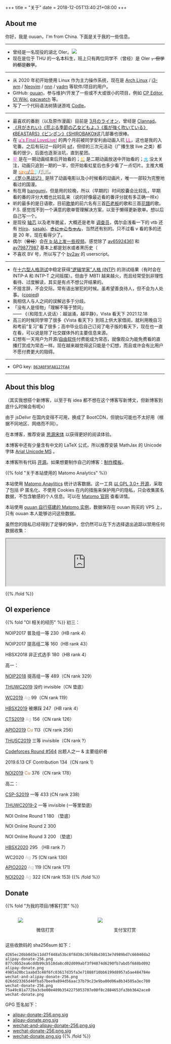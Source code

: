 +++
title = "关于"
date = 2018-12-05T13:40:21+08:00
+++

## About me

你好，我是 ouuan，I'm from China. 下面是关于我的一些信息。

---

-   曾经是一名现役的湖北 OIer。[![](https://cfrating.ihcr.top/?user=ouuan&style=flat-square)](https://codeforces.com/profile/ouuan)
-   现在是位于 THU 的一名本科生，班上只有两位同学不（曾经）是 OIer ~~，但学的都是数学~~。

---

-   从 2020 年初开始使用 Linux 作为主力操作系统，现在是 [Arch Linux](https://wiki.archlinux.org/title/Arch_Linux) / [i3-wm](https://i3wm.org/) / [Neovim](https://neovim.io/) / [nnn](https://github.com/jarun/nnn) / [yadm](https://github.com/TheLocehiliosan/yadm) 等软件/项目的用户。
-   GitHub: [ouuan](https://github.com/ouuan)，参与维护/开发了一些或不大或很小的项目，例如 [CP Editor](https://github.com/cpeditor/cpeditor), [OI Wiki](https://github.com/OI-wiki/OI-wiki), [pacwatch](https://github.com/ouuan/pacwatch) 等。
-   写了一个代码语法树猜谜游戏 [Codle](https://codle.ouuan.moe/)。

---

<style>
.muse {
    color: #E50080 !important;
}
.aqours {
    color: #19B1F6 !important;
}
.nijigasaki {
    color: #F8B656 !important;
}
.liella {
    color: #DA57D8 !important;
}
.kanon {
    color: #FF7F27 !important;
}
.kuku {
    color: #A0FFF9 !important;
}
.mia {
    color: #A9A898 !important;
}
</style>

-   最喜欢的番剧（以及原作漫画）目前是 [3月のライオン](https://www.bilibili.com/bangumi/media/md5523/)，曾经是 [Clannad](https://www.bilibili.com/bangumi/media/md1177/)。
-   [《月がきれい》](https://www.bilibili.com/bangumi/media/md5989/)[《荒ぶる季節の乙女どもよ。》](https://www.bilibili.com/bangumi/media/md28221421/)[《風が強く吹いている》](https://www.bilibili.com/bangumi/media/md139352/)[《BEASTARS》](https://www.bilibili.com/bangumi/media/md28222618/)[《ピンポン》](https://www.bilibili.com/bangumi/media/md28221545/)[《SHIROBAKO》](https://www.bilibili.com/bangumi/media/md28228902/)这几部番也很棒。
-   在 [<span class="muse">μ's Final LoveLive!</span>](https://zh.moegirl.org.cn/μ's_Final_LoveLive!_~μ'sic_Forever~) 的两个月前被同学安利由动画入坑 [<span class="muse">LL</span>](https://zh.moegirl.org.cn/LoveLive!)，这也是我的入宅番。之后有玩过一段时间 [sif](https://zh.moegirl.org.cn/zh-cn/LoveLive!学园偶像祭)，但缪的三次元活动（广播生放 live 之类）都看的很少，后面也逐渐淡坑，直到星团。
-   [<span class="liella">星</span>](https://zh.moegirl.org.cn/LoveLive!Superstar!!) 是在一期动画结束后开始看的；[<span class="nijigasaki">虹</span>](https://zh.moegirl.org.cn/LoveLive!虹咲学园学园偶像同好会) 是二期动画放送中开始看的；[<span class="aqours">水</span>](https://zh.moegirl.org.cn/LoveLive!Sunshine!!) 没太关注，动画只追到一期的一半，但开始看虹星后也多少看了一点切片。主推大概是 [<span class="kanon">sayu</span>/<span class="kanon">合</span>](https://zh.moegirl.org.cn/伊达小百合)[<span class="kuku">鲤</span>](https://zh.moegirl.org.cn/Liyuu)/[<span class="mia">秀酱</span>](https://zh.moegirl.org.cn/内田秀)。
-   [《罗小黑战记》](https://www.bilibili.com/bangumi/media/md1733/) 是除了动画电影以及小时候看的动画片，唯一一部较为完整地看过的国漫。
-   有在用 [bangumi](https://bangumi.tv/user/ouuan)，但是用的较晚，所以（早期的）时间胶囊会比较乱，早期看的番的评分大概也比较乱来（说的好像最近看的番评分就有多正确一样x）
-   听的最多的是日语歌，目前[歌单](https://music.163.com/#/playlist?id=5091819419)的前六名有三首[匹老板](https://space.bilibili.com/203655966/)的歌和三首[花譜](https://space.bilibili.com/488970166/)的歌。  
    P.S. 感觉找不到一个满意的歌单管理解决方案，以至于懒得更新歌单。想以后自己写一个。
-   是现役 [轴芯](https://zh.moegirl.org.cn/轴伊) 以及老年脆鲨，大概还是老年 [调查员](https://zh.moegirl.org.cn/无理)，偶尔会浅看一下的 vtb 还有 [Hiiro](https://zh.moegirl.org.cn/Hiiro)、[sasaki](https://zh.moegirl.org.cn/笹木咲)、~~[きにゃこちゃん](https://zh.moegirl.org.cn/法元明菜)~~，当然还有别的。只不过看 v 看的多的还是 20 年，现在看得少了。
-   偶尔（~~曾经~~）会[在 b 站上发一些视频](https://space.bilibili.com/11067182)。感觉除了 [av65924361](https://www.bilibili.com/video/av65924361) 和 [av79877987](https://www.bilibili.com/video/av79877987) 基本上都是划水或者黑历史（
-   不喜欢 BV 号，所以写了个 [bv2av](https://greasyfork.org/zh-CN/scripts/398535-bv2av) 的 userscript。

---

-   在[十六型人格测试](https://www.16personalities.com/ch/)中稳定获得[“逻辑学家”人格 (INTP)](https://www.16personalities.com/ch/intp-人格) 的测试结果（有时会在 INTP-A 和 INTP-T 之间摇摆）。但由于 MBTI 越来越火，而且经常受到非理性看待、过度解读，其实是有点不想公开结果的。
-   不擅言辞，不会交际。常有语出冒犯的时候。虽希望善良待人，但不会为人处事。([copied](http://web.archive.org/web/20210123202817/https://blog.yuuta.moe/about/))
-   我相信人与人之间的误解远多于分歧。
-   「没有人是怪物」「理解不等于赞同」  
    —— 《〈和陌生人说话〉：越汹涌，越平静》，Vista 看天下 2021.12.18
-   高三的时候同学带了很多《Vista 看天下》到班上供大家借阅，就利用晚自习和考前“复习”看了很多；高中毕业后自己订阅了电子版的看天下，现在也一直在看，可以说是除了社交媒体外的主要信息来源。
-   幻想有一天用户为开源/[自由软件](https://www.gnu.org/philosophy/free-sw.html)付费能成为常态，就像观众为能免费看的直播打赏成为常态一样。现在越来越觉得这只能是个幻想，而且或许会有比用户不愿付费更大的阻碍。

---

-   GPG key: [`863A0F9FA8127FA4`](https://github.com/ouuan.gpg)

---

## About this blog

（其实我想搭个新博客，以至于有 idea 都不想在这个博客写新博文，但新博客到底什么时候会有呢x）

由于 jsDelivr 在国内变得不可用，换成了 BootCDN，但貌似可能也不太好用（根据不同地区、网络而不同）。

在本博客，推荐安装 [思源宋体](/fonts/SourceHanSerifSC-Regular.otf) 以获得更好的阅读体验。

本博客中还有少量含有中文的 LaTeX 公式，所以推荐安装 MathJax 的 Unicode 字体 [Arial Unicode MS](/fonts/arial-unicode-ms_2.ttf) 。

本博客所有代码 [开源](https://github.com/ouuan/hugo-blog)。如果想要制作自己的博客：[制作模板](https://github.com/ouuan/hugo-blog-template)。

{{% fold "关于本站使用的 Matomo Analytics" %}}

本站使用 [Matomo Anaylitics](https://matomo.org/) 统计访客数据。这一工具 [以 GPL 3.0+ 开源](https://github.com/matomo-org/matomo)，采取了包括 IP 匿名化、不使用 Cookies 在内的措施来保护用户的隐私，只会收集匿名数据，不包含敏感的个人信息。可以在 [Matomo 官网](https://matomo.org/privacy/) 查看详情。

本站使用 [ouuan 自行搭建的 Matomo 实例](https://matomo.ouuan.moe)，数据保存在 ouuan 购买的 VPS 上，只有 ouuan 本人能够访问这些数据。

虽然您的隐私已经得到了足够的保护，您仍然可以在下方选择退出追踪以禁用任何数据收集：

<iframe
    style="width: 600px; max-width: 100%;"
    src="https://matomo.ouuan.moe/index.php?module=CoreAdminHome&action=optOut&language=zh-cn"
></iframe>

{{% /fold %}}

## OI experience

{{% fold "OI 相关的经历" %}}
初三：

NOIP2017 普及组一等 $230$（HB rank $4$）

NOIP2017 提高组二等 $160$（HB rank $43$）

HBSX2018 非正式选手 $180$（HB rank $4$）

高一：

[NOIP2018](/post/noip2018提高组游记/) 提高组一等 $489$（CN rank $329$）

[THUWC2019](/post/2019thuwc-wc冬眠记/#day-0-8) 没约 invisible（CN 垫底）

[WC2019](/post/2019thuwc-wc冬眠记/#day--4) <font color="silver">Ag</font> $99$（CN rank $119$）

[HBSX2019](/post/十二省联考2019-游记-题解/) 被爆踩 $247$（HB rank $4$）

[CTS2019](/post/300iq奔北坡/#arrival) <font color = "silver">Ag</font> $156$（CN rank $126$）

[APIO2019](/post/300iq奔北坡/#apio-讲课-day-1) <font color = "#B87333">Cu</font> $113$（CN rank $256$）

[THUSC2019](/post/300iq奔北坡/#thusc-day--1) 三等 invisible（CN rank $?$）

[Codeforces Round #564](/post/bad-round-与出题人的坚守) 出题人之一 & 主要组织者

2019.6.13 CF Contribution 134（CN rank $1$）

[NOI2019](/post/nio9102-落雨大/) <font color = "#B87333">Cu</font> $376$（CN rank $178$）

高二：

[CSP-S2019](/post/悬崖边的踟蹰-csp-s-2019/) 一等 $433$ (CN rank $238$)

[THUWC2019-2](/post/thuwc2019-第二轮冬眠/) 一等 invisible (一等里垫底)

NOI Online Round 1 $180$ （垫底）

NOI Online Round 2 $300$

NOI Online Round 3 $200$ （垫底）

[HBSX2020](/post/hbsx2020/) $295$ （HB rank $7$）

WC2020 <font color="silver">Ag</font> $75$ (CN rank $130$)

[APIO2020](/post/apio-noi-2020/#apio) <font color="silver">Ag</font> $119$ (CN rank $171$)

[NOI2020](/post/apio-noi-2020/#noi) <font color="silver">Ag</font> $322$ (CN rank $153$)
{{% /fold %}}

## Donate

{{% fold "为我的项目/博客打赏" %}}

<style>
.donate {
    display: flex;
}

.donate figure {
    flex: 1;
}

.donate figcaption {
    padding-top: 12px;
    text-align: center;
}
</style>

<div class="donate">
<figure>
<img src="/wechat-donate.png"/>
<figcaption>微信打赏</figcaption>
</figure>
<figure>
<img src="/alipay-donate.png"/>
<figcaption>支付宝打赏</figcaption>
</figure>
</div>

这些收款码的 sha256sum 如下：

```plain
d265ec20bb0d3e11dd7f448a53bc8f8d30c36f68bd3013e7d989bd7c66040da2  alipay-donate-256.png
877c0b52ea6cddb99cb510da8cd02d099abf3f94874d6290fb7abd5f688bd092  alipay-donate.png
4985a20bc1aabd3c48f6fc03617d35fa3e71888f10bb6199d8957a5ae484784e  wechat-and-alipay-donate-256.png
026dd23365d40fba57bee9a894d56aac37b79c23e9ba80d06a8b34505a3ec780  wechat-donate-256.png
75a49c81a772ba3cbe00e489b3542275053707e00f8c2884653fa3bb3642ace0  wechat-donate.png
```

GPG 签名如下：

-   [alipay-donate-256.png.sig](/alipay-donate-256.png.sig)
-   [alipay-donate.png.sig](/alipay-donate.png.sig)
-   [wechat-and-alipay-donate-256.png.sig](/wechat-and-alipay-donate-256.png.sig)
-   [wechat-donate-256.png.sig](/wechat-donate-256.png.sig)
-   [wechat-donate.png.sig](/wechat-donate.png.sig)
{{% /fold %}}

<script>
if (window.location.hash === '#donate') {
    document.querySelector('#donate~details').setAttribute('open', '');
}
</script>
